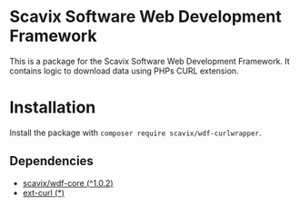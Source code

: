 Scavix Software Web Development Framework
=========================================
This is a package for the Scavix Software Web Development Framework.
It contains logic to download data using PHPs CURL extension.

Installation
============
Install the package with `composer require scavix/wdf-curlwrapper`.

Dependencies
------------
* [scavix/wdf-core (^1.0.2)](https://packagist.org/packages/scavix/wdf-core#v1.0.2)
* [ext-curl (*)](https://packagist.org/packages/ext-curl#v)
